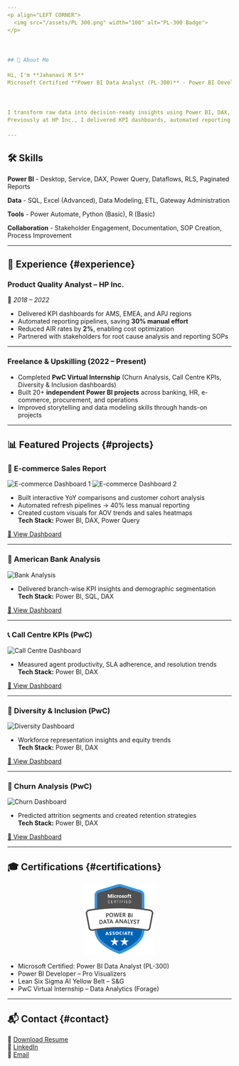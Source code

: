 ```yaml
---
<p align="LEFT CORNER">
  <img src="/assets/PL 300.png" width="100" alt="PL-300 Badge">
</p>



## 👋 About Me 

Hi, I'm **Jahanavi M S**  
Microsoft Certified **Power BI Data Analyst (PL-300)** · Power BI Developer · Data Analyst  



I transform raw data into decision-ready insights using Power BI, DAX, Power Query, SQL, and Excel.  
Previously at HP Inc., I delivered KPI dashboards, automated reporting pipelines (30% less manual effort), and enabled self-service BI.

---
```


## 🛠 Skills

**Power BI**  - Desktop, Service, DAX, Power Query, Dataflows, RLS, Paginated Reports  

**Data**  - SQL, Excel (Advanced), Data Modeling, ETL, Gateway Administration  

**Tools**  - Power Automate, Python (Basic), R (Basic)  

**Collaboration**  - Stakeholder Engagement, Documentation, SOP Creation, Process Improvement  

---

## 💼 Experience {#experience}

### Product Quality Analyst – HP Inc.
📅 *2018 – 2022*  

- Delivered KPI dashboards for AMS, EMEA, and APJ regions  
- Automated reporting pipelines, saving **30% manual effort**  
- Reduced AIR rates by **2%**, enabling cost optimization  
- Partnered with stakeholders for root cause analysis and reporting SOPs  

---

### Freelance & Upskilling (2022 – Present)
- Completed **PwC Virtual Internship** (Churn Analysis, Call Centre KPIs, Diversity & Inclusion dashboards)  
- Built 20+ **independent Power BI projects** across banking, HR, e-commerce, procurement, and operations  
- Improved storytelling and data modeling skills through hands-on projects  
---

## 📊 Featured Projects {#projects}

### 🛒 E-commerce Sales Report
![E-commerce Dashboard 1](/assets/ecommerce-1.png)
![E-commerce Dashboard 2](/assets/ecommerce-2.png)

- Built interactive YoY comparisons and customer cohort analysis  
- Automated refresh pipelines → 40% less manual reporting  
- Created custom visuals for AOV trends and sales heatmaps  
**Tech Stack:** Power BI, DAX, Power Query  

[🔗 View Dashboard](#)

---

### 🏦 American Bank Analysis
![Bank Analysis](/assets/bank.png)
- Delivered branch-wise KPI insights and demographic segmentation  
**Tech Stack:** Power BI, SQL, DAX  

[🔗 View Dashboard](#)

---

### 📞 Call Centre KPIs (PwC)
![Call Centre Dashboard](/assets/call-centre.png)
- Measured agent productivity, SLA adherence, and resolution trends  
**Tech Stack:** Power BI, DAX  

[🔗 View Dashboard](#)

---

### 👥 Diversity & Inclusion (PwC)
![Diversity Dashboard](/assets/diversity.png)
- Workforce representation insights and equity trends  
**Tech Stack:** Power BI, DAX  

[🔗 View Dashboard](#)

---

### 🚪 Churn Analysis (PwC)
![Churn Dashboard](/assets/churn.png)
- Predicted attrition segments and created retention strategies  
**Tech Stack:** Power BI, DAX  

[🔗 View Dashboard](#)

---

## 🎓 Certifications {#certifications}

<p align="center">
  <img src="/assets/PL 300.png" width="160" alt="PL-300 Badge">
</p>

- Microsoft Certified: Power BI Data Analyst (PL-300)
- Power BI Developer – Pro Visualizers
- Lean Six Sigma AI Yellow Belt – S&G
- PwC Virtual Internship – Data Analytics (Forage)

---

## 📬 Contact {#contact}

📄 [Download Resume](/assets/Jahanavi_MS_Resume.pdf)  
💼 [LinkedIn](https://linkedin.com/in/jahanavims)  
📧 [Email](mailto:jahxxxxxxxx@gmail.com)

